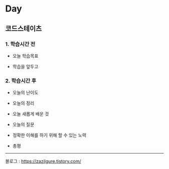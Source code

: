 # Day 

## 코드스테이츠

### 1. 학습시간 전
* 오늘 학습목표

    
* 학습을 앞두고


### 2. 학습시간 후
* 오늘의 난이도


* 오늘의 정리


* 오늘 새롭게 배운 것

    
* 오늘의 질문

    
* 정확한 이해를 하기 위해 할 수 있는 노력

    
* 총평


---
블로그 : https://zazilgure.tistory.com/